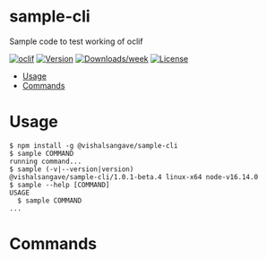 sample-cli
==========

Sample code to test working of oclif

[![oclif](https://img.shields.io/badge/cli-oclif-brightgreen.svg)](https://oclif.io)
[![Version](https://img.shields.io/npm/v/sample-cli.svg)](https://npmjs.org/package/sample-cli)
[![Downloads/week](https://img.shields.io/npm/dw/sample-cli.svg)](https://npmjs.org/package/sample-cli)
[![License](https://img.shields.io/npm/l/sample-cli.svg)](https://github.com/vishalsangave/sample-cli/blob/master/package.json)

<!-- toc -->
* [Usage](#usage)
* [Commands](#commands)
<!-- tocstop -->
# Usage
<!-- usage -->
```sh-session
$ npm install -g @vishalsangave/sample-cli
$ sample COMMAND
running command...
$ sample (-v|--version|version)
@vishalsangave/sample-cli/1.0.1-beta.4 linux-x64 node-v16.14.0
$ sample --help [COMMAND]
USAGE
  $ sample COMMAND
...
```
<!-- usagestop -->
# Commands
<!-- commands -->

<!-- commandsstop -->
